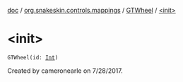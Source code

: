 [doc](../../index.md) / [org.snakeskin.controls.mappings](../index.md) / [GTWheel](index.md) / [&lt;init&gt;](./-init-.md)

# &lt;init&gt;

`GTWheel(id: `[`Int`](https://kotlinlang.org/api/latest/jvm/stdlib/kotlin/-int/index.html)`)`

Created by cameronearle on 7/28/2017.

